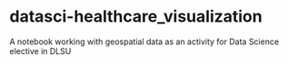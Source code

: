 # datasci-healthcare_visualization
A notebook working with geospatial data as an activity for Data Science elective in DLSU 
